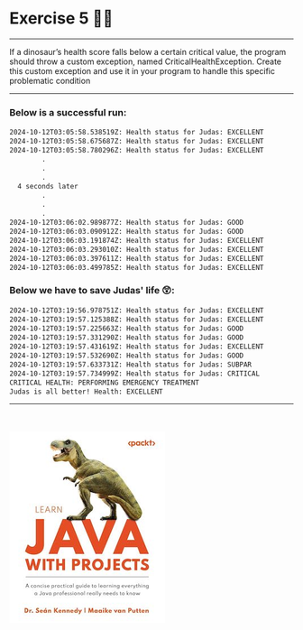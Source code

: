# Exercise 5 👩‍⚕️

___
If a dinosaur’s health score falls below a certain critical value, the program should throw a
custom exception, named CriticalHealthException. Create this custom exception
and use it in your program to handle this specific problematic condition
<br />
___

### Below is a successful run:

```
2024-10-12T03:05:58.538519Z: Health status for Judas: EXCELLENT
2024-10-12T03:05:58.675687Z: Health status for Judas: EXCELLENT
2024-10-12T03:05:58.780296Z: Health status for Judas: EXCELLENT
        .
        .
        .
  4 seconds later
        .
        .
        .
2024-10-12T03:06:02.989877Z: Health status for Judas: GOOD
2024-10-12T03:06:03.090912Z: Health status for Judas: GOOD
2024-10-12T03:06:03.191874Z: Health status for Judas: EXCELLENT
2024-10-12T03:06:03.293010Z: Health status for Judas: EXCELLENT
2024-10-12T03:06:03.397611Z: Health status for Judas: EXCELLENT
2024-10-12T03:06:03.499785Z: Health status for Judas: EXCELLENT
```

### Below we have to save Judas' life 😲:

```
2024-10-12T03:19:56.978751Z: Health status for Judas: EXCELLENT
2024-10-12T03:19:57.125388Z: Health status for Judas: EXCELLENT
2024-10-12T03:19:57.225663Z: Health status for Judas: GOOD
2024-10-12T03:19:57.331290Z: Health status for Judas: GOOD
2024-10-12T03:19:57.431619Z: Health status for Judas: EXCELLENT
2024-10-12T03:19:57.532690Z: Health status for Judas: GOOD
2024-10-12T03:19:57.633731Z: Health status for Judas: SUBPAR
2024-10-12T03:19:57.734999Z: Health status for Judas: CRITICAL
CRITICAL HEALTH: PERFORMING EMERGENCY TREATMENT
Judas is all better! Health: EXCELLENT
```

___
<br /><br />
![LearningWithProjects.jpg](../LearningWithProjects.jpg)